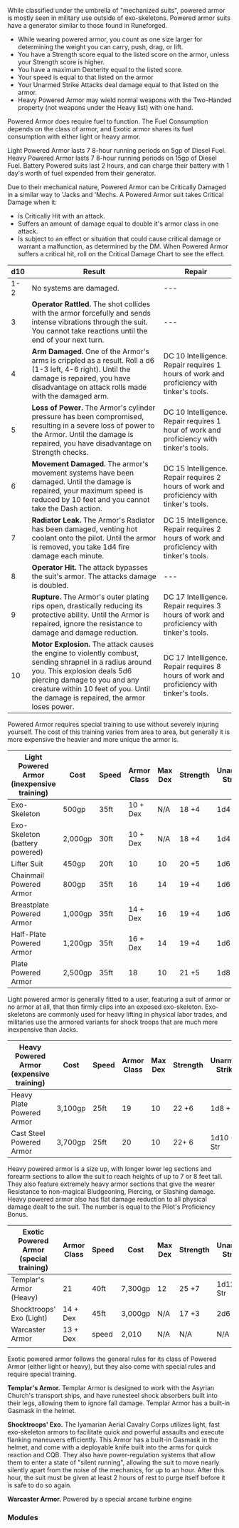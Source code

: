 While classified under the umbrella of "mechanized suits", powered armor is mostly seen in military use outside of exo-skeletons. Powered armor suits have a generator similar to those found in Runeforged. 

- While wearing powered armor, you count as one size larger for determining the weight you can carry, push, drag, or lift.
- You have a Strength score equal to the listed score on the armor, unless your Strength score is higher.
- You have a maximum Dexterity equal to the listed score.
- Your speed is equal to that listed on the armor
- Your Unarmed Strike Attacks deal damage equal to that listed on the armor.
- Heavy Powered Armor may wield normal weapons with the Two-Handed property (not weapons under the Heavy list) with one hand.

Powered Armor does require fuel to function. The Fuel Consumption depends on the class of armor, and Exotic armor shares its fuel consumption with either light or heavy armor.

Light Powered Armor lasts 7 8-hour running periods on 5gp of Diesel Fuel.
Heavy Powered Armor lasts 7 8-hour running periods on 15gp of Diesel Fuel.
Battery Powered suits last 2 hours, and can charge their battery with 1 day's worth of fuel expended from their generator.

Due to their mechanical nature, Powered Armor can be Critically Damaged in a similar way to 'Jacks and 'Mechs. A Powered Armor suit takes Critical Damage when it:
- Is Critically Hit with an attack.
- Suffers an amount of damage equal to double it's armor class in one attack.
- Is subject to an effect or situation that could cause critical damage or warrant a malfunction, as determined by the DM.
When Powered Armor suffers a critical hit, roll on the Critical Damage Chart to see the effect.


| d10 | Result                                                                                                                                                                                                                                                        | Repair                                                                                   |
| --- | ------------------------------------------------------------------------------------------------------------------------------------------------------------------------------------------------------------------------------------------------------------- | ---------------------------------------------------------------------------------------- |
| 1-2 | No systems are damaged.                                                                                                                                                                                                                                       | ---                                                                                      |
| 3   | **Operator Rattled.** The shot collides with the armor forcefully and sends intense vibrations through the suit. You cannot take reactions until the end of your next turn.                                                                                   | ---                                                                                      |
| 4   | **Arm Damaged.** One of the Armor's arms is crippled as a result. Roll a d6 (1-3 left, 4-6 right). Until the damage is repaired, you have disadvantage on attack rolls made with the damaged arm.                                                             | DC 10 Intelligence. Repair requires 1 hours of work and proficiency with tinker's tools. |
| 5   | **Loss of Power.** The Armor's cylinder pressure has been compromised, resulting in a severe loss of power to the Armor. Until the damage is repaired, you have disadvantage on Strength checks.                                                              | DC 10 Intelligence. Repair requires 1 hour of work and proficiency with tinker's tools.  |
| 6   | **Movement Damaged.** The armor's movement systems have been damaged. Until the damage is repaired, your maximum speed is reduced by 10 feet and you cannot take the Dash action.                                                                             | DC 15 Intelligence. Repair requires 2 hours of work and proficiency with tinker's tools. |
| 7   | **Radiator Leak.** The Armor's Radiator has been damaged, venting hot coolant onto the pilot. Until the armor is removed, you take 1d4 fire damage each minute.                                                                                               | DC 15 Intelligence. Repair requires 2 hours of work and proficiency with tinker's tools. |
| 8   | **Operator Hit.** The attack bypasses the suit's armor. The attacks damage is doubled.                                                                                                                                                                        | ---                                                                                      |
| 9   | **Rupture.** The Armor's outer plating rips open, drastically reducing its protective ability. Until the Armor is repaired, ignore the resistance to damage and damage reduction.                                                                             | DC 17 Intelligence. Repair requires 3 hours of work and proficiency with tinker's tools. |
| 10  | **Motor Explosion.** The attack causes the engine to violently combust, sending shrapnel in a radius around you. This explosion deals 5d6 piercing damage to you and any creature within 10 feet of you. Until the damage is repaired, the armor loses power. | DC 17 Intelligence. Repair requires 8 hours of work and proficiency with tinker's tools. |
Powered Armor requires special training to use without severely injuring yourself. The cost of this training varies from area to area, but generally it is more expensive the heavier and more unique the armor is.

| Light Powered Armor (inexpensive training) | Cost    | Speed | Armor Class | Max Dex | Strength | Unarmed Strike | Stealth | Weight |
| ------------------------------------------ | ------- | ----- | ----------- | ------- | -------- | -------------- | ------- | ------ |
| Exo-Skeleton                               | 500gp   | 35ft  | 10 + Dex    | N/A     | 18 +4    | 1d4 + Str      | Disadv. | 60lbs  |
| Exo-Skeleton (battery powered)             | 2,000gp | 30ft  | 10 + Dex    | N/A     | 18 +4    | 1d4 + Str      | N/A     | 80lbs  |
| Lifter Suit                                | 450gp   | 20ft  | 10          | 10      | 20 +5    | 1d6 + Str      | Disadv  | 100lbs |
| Chainmail Powered Armor                    | 800gp   | 35ft  | 16          | 14      | 19 +4    | 1d6 + Str      | Disadv  | 110lbs |
| Breastplate Powered Armor                  | 1,000gp | 35ft  | 14 + Dex    | 16      | 19 +4    | 1d6 + Str      | Disadv  | 100lbs |
| Half-Plate Powered Armor                   | 1,200gp | 35ft  | 16 + Dex    | 14      | 19 +4    | 1d6 + Str      | Disadv  | 150lbs |
| Plate Powered Armor                        | 2,500gp | 35ft  | 18          | 10      | 21 +5    | 1d8 + Str      | Disadv  | 250lbs |
Light powered armor is generally fitted to a user, featuring a suit of armor or no armor at all, that then firmly clips into an exposed exo-skeleton. Exo-skeletons are commonly used for heavy lifting in physical labor trades, and militaries use the armored variants for shock troops that are much more inexpensive than Jacks.

| Heavy Powered Armor (expensive training) | Cost    | Speed | Armor Class | Max Dex | Strength | Unarmed Strike | Stealth | Weight |
| ---------------------------------------- | ------- | ----- | ----------- | ------- | -------- | -------------- | ------- | ------ |
| Heavy Plate Powered Armor                | 3,100gp | 25ft  | 19          | 10      | 22 +6    | 1d8 + Str      | Disadv  | 400lbs |
| Cast Steel Powered Armor                 | 3,700gp | 25ft  | 20          | 10      | 22+ 6    | 1d10 + Str     | Disadv  | 500lbs |
Heavy powered armor is a size up, with longer lower leg sections and forearm sections to allow the suit to reach heights of up to 7 or 8 feet tall. They also feature extremely heavy armor sections that give the wearer Resistance to non-magical Bludgeoning, Piercing, or Slashing damage. Heavy powered armor also has flat damage reduction to all physical damage dealt to the suit. The number is equal to the Pilot's Proficiency Bonus.

| Exotic Powered Armor (special training) | Armor Class | Speed | Cost    | Max Dex | Strength | Unarmed Strike | Stealth   | Weight |
| --------------------------------------- | ----------- | ----- | ------- | ------- | -------- | -------------- | --------- | ------ |
| Templar's Armor (Heavy)                 | 21          | 40ft  | 7,300gp | 12      | 25 +7    | 1d12 + Str     | Disadv    | 760lbs |
| Shocktroops' Exo (Light)                | 14 + Dex    | 45ft  | 3,000gp | N/A     | 17 +3    | 2d6 + Str      | See below | 75lbs  |
| Warcaster Armor                         | 13 + Dex    | speed | 2,010   | N/A     | N/A      | N/A            | N/A       | 30lbs  |
|                                         |             |       |         |         |          |                |           |        |
Exotic powered armor follows the general rules for its class of Powered Armor (either light or heavy), but they also come with special rules and require special training.

**Templar's Armor.** Templar Armor is designed to work with the Asyrian Church's transport ships, and have runesteel shock absorbers built into their legs, allowing them to ignore fall damage. Templar Armor has a built-in Gasmask in the helmet.

**Shocktroops' Exo.** The Iyamarian Aerial Cavalry Corps utilizes light, fast exo-skeleton armors to facilitate quick and powerful assaults and execute flanking maneuvers efficiently. This Armor has a built-in Gasmask in the helmet, and come with a deployable knife built into the arms for quick reaction and CQB. They also have power-regulation systems that allow them to enter a state of "silent running", allowing the suit to move nearly silently apart from the noise of the mechanics, for up to an hour. After this hour, the suit must be given at least 2 hours of rest to purge itself before it is safe to do so again.

**Warcaster Armor.** Powered by a special arcane turbine engine 

### Modules

